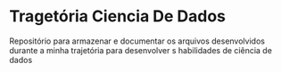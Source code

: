 # Tragetória Ciencia De Dados
Repositório para armazenar e documentar os arquivos desenvolvidos durante a minha trajetória para desenvolver s habilidades de ciência de dados
